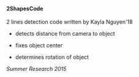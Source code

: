 #### 2ShapesCode
2 lines detection code written by Kayla Nguyen'18

* detects distance from camera to object

* fixes object center

* determines rotation of object

*Summer Research 2015*

